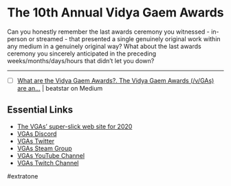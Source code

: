 # The 10th Annual Vidya Gaem Awards
Can you honestly remember the last awards ceremony you witnessed - in-person or streamed - that presented a single genuinely original work within any medium in a genuinely original way? What about the last awards ceremony you sincerely anticipated in the preceding weeks/months/days/hours that didn’t let you down? 

- - - -

- [ ] [What are the Vidya Gaem Awards?. The Vidya Gaem Awards (/v/GAs) are an…](https://beatstar.medium.com/what-are-the-vidya-gaem-awards-114ea00b8ac9) | beatstar on Medium

## Essential Links
* [The VGAs’ super-slick web site for 2020](http://vidyagaemawards.com)
* [VGAs Discord](https://discord.com/invite/4e8JQB4)
* [VGAs Twitter](https://twitter.com/vidyagaemawards)
* [VGAs Steam Group](https://steamcommunity.com/groups/thevidyagaemawards)
* [VGAs YouTube Channel](https://youtube.com/c/VidyaGaemAwards)
* [VGAs Twitch Channel](https://twitch.tv/vidyagaemawards)

#extratone